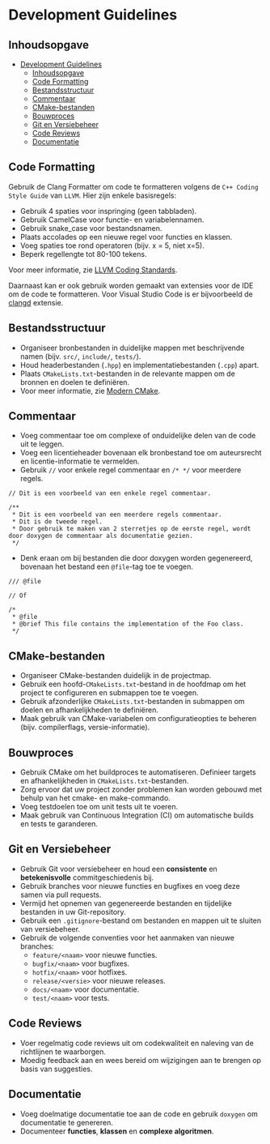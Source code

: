# Development Guidelines

## Inhoudsopgave

- [Development Guidelines](#development-guidelines)
  - [Inhoudsopgave](#inhoudsopgave)
  - [Code Formatting](#code-formatting)
  - [Bestandsstructuur](#bestandsstructuur)
  - [Commentaar](#commentaar)
  - [CMake-bestanden](#cmake-bestanden)
  - [Bouwproces](#bouwproces)
  - [Git en Versiebeheer](#git-en-versiebeheer)
  - [Code Reviews](#code-reviews)
  - [Documentatie](#documentatie)

## Code Formatting

Gebruik de Clang Formatter om code te formatteren volgens de `C++ Coding Style Guide` van `LLVM`. Hier zijn enkele basisregels:

- Gebruik 4 spaties voor inspringing (geen tabbladen).
- Gebruik CamelCase voor functie- en variabelennamen.
- Gebruik snake_case voor bestandsnamen.
- Plaats accolades op een nieuwe regel voor functies en klassen.
- Voeg spaties toe rond operatoren (bijv. x = 5, niet x=5).
- Beperk regellengte tot 80-100 tekens.

Voor meer informatie, zie [LLVM Coding Standards](https://llvm.org/docs/CodingStandards.html).

Daarnaast kan er ook gebruik worden gemaakt van extensies voor de IDE om de code te formatteren. Voor Visual Studio Code is er bijvoorbeeld de [clangd](https://marketplace.visualstudio.com/items?itemName=llvm-vs-code-extensions.vscode-clangd) extensie.

## Bestandsstructuur

- Organiseer bronbestanden in duidelijke mappen met beschrijvende namen (bijv. `src/`, `include/`, `tests/`).
- Houd headerbestanden (`.hpp`) en implementatiebestanden (`.cpp`) apart.
- Plaats `CMakeLists.txt`-bestanden in de relevante mappen om de bronnen en doelen te definiëren.
- Voor meer informatie, zie [Modern CMake](https://cliutils.gitlab.io/modern-cmake/chapters/basics/structure.html).

## Commentaar

- Voeg commentaar toe om complexe of onduidelijke delen van de code uit te leggen.
- Voeg een licentieheader bovenaan elk bronbestand toe om auteursrecht en licentie-informatie te vermelden.
- Gebruik `//` voor enkele regel commentaar en `/* */` voor meerdere regels.

```console
// Dit is een voorbeeld van een enkele regel commentaar.

/**
 * Dit is een voorbeeld van een meerdere regels commentaar.
 * Dit is de tweede regel.
 * Door gebruik te maken van 2 sterretjes op de eerste regel, wordt door doxygen de commentaar als documentatie gezien.
 */
```

- Denk eraan om bij bestanden die door doxygen worden gegenereerd, bovenaan het bestand een `@file`-tag toe te voegen.

```console
/// @file

// Of

/*
 * @file
 * @brief This file contains the implementation of the Foo class.
 */
```

## CMake-bestanden

- Organiseer CMake-bestanden duidelijk in de projectmap.
- Gebruik een hoofd-`CMakeLists.txt`-bestand in de hoofdmap om het project te configureren en submappen toe te voegen.
- Gebruik afzonderlijke `CMakeLists.txt`-bestanden in submappen om doelen en afhankelijkheden te definiëren.
- Maak gebruik van CMake-variabelen om configuratieopties te beheren (bijv. compilerflags, versie-informatie).

## Bouwproces

- Gebruik CMake om het buildproces te automatiseren. Definieer targets en afhankelijkheden in `CMakeLists.txt`-bestanden.
- Zorg ervoor dat uw project zonder problemen kan worden gebouwd met behulp van het cmake- en make-commando.
- Voeg testdoelen toe om unit tests uit te voeren.
- Maak gebruik van Continuous Integration (CI) om automatische builds en tests te garanderen.

## Git en Versiebeheer

- Gebruik Git voor versiebeheer en houd een **consistente** en **betekenisvolle** commitgeschiedenis bij.
- Gebruik branches voor nieuwe functies en bugfixes en voeg deze samen via pull requests.
- Vermijd het opnemen van gegenereerde bestanden en tijdelijke bestanden in uw Git-repository.
- Gebruik een `.gitignore`-bestand om bestanden en mappen uit te sluiten van versiebeheer.
- Gebruik de volgende conventies voor het aanmaken van nieuwe branches:
  - `feature/<naam>` voor nieuwe functies.
  - `bugfix/<naam>` voor bugfixes.
  - `hotfix/<naam>` voor hotfixes.
  - `release/<versie>` voor nieuwe releases.
  - `docs/<naam>` voor documentatie.
  - `test/<naam>` voor tests.

## Code Reviews

- Voer regelmatig code reviews uit om codekwaliteit en naleving van de richtlijnen te waarborgen.
- Moedig feedback aan en wees bereid om wijzigingen aan te brengen op basis van suggesties.

## Documentatie

- Voeg doelmatige documentatie toe aan de code en gebruik `doxygen` om documentatie te genereren.
- Documenteer **functies**, **klassen** en **complexe algoritmen**.
